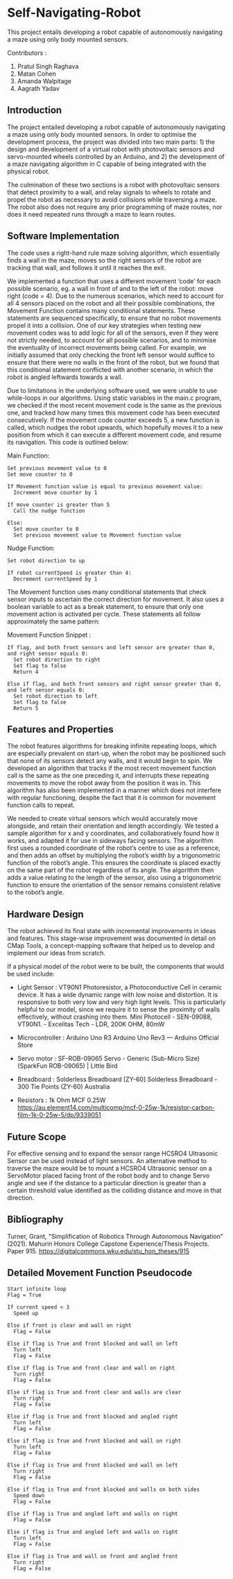 # Self-Navigating-Robot
This project entails developing a robot capable of autonomously navigating a maze using only body mounted sensors. 

Contributors :
1)	Pratul Singh Raghava 
2)	Matan Cohen 
3)	Amanda Walpitage 
4)	Aagrath Yadav 

## Introduction

The project entailed developing a robot capable of autonomously navigating a maze using only body mounted sensors. In order to optimise the development process, the project was divided into two main parts: 1) the design and development of a virtual robot with photovoltaic sensors and servo-mounted wheels controlled by an Arduino, and 2) the development of a maze navigating algorithm in C capable of being integrated with the physical robot. 

The culmination of these two sections is a robot with photovoltaic sensors that detect proximity to a wall, and relay signals to wheels to rotate and propel the robot as necessary to avoid collisions while traversing a maze. The robot also does not require any prior programming of maze routes, nor does it need repeated runs through a maze to learn routes. 

## Software Implementation

The code uses a right-hand rule maze solving algorithm, which essentially finds a wall in the maze, moves so the right sensors of the robot are tracking that wall, and follows it until it reaches the exit.

We implemented a function that uses a different movement ‘code’ for each possible scenario, eg. a wall in front of and to the left of the robot: move right (code = 4). Due to the numerous scenarios, which need to account for all 4 sensors placed on the robot and all their possible combinations, the Movement Function contains many conditional statements. These statements are sequenced specifically, to ensure that no robot movements propel it into a collision. One of our key strategies when testing new movement codes was to add logic for all of the sensors, even if they were not strictly needed, to account for all possible scenarios, and to minimise the eventuality of incorrect movements being called. For example, we initially assumed that only checking the front left sensor would suffice to ensure that there were no walls in the front of the robot, but we found that this conditional statement conflicted with another scenario, in which the robot is angled leftwards towards a wall. 

Due to limitations in the underlying software used, we were unable to use while-loops in our algorithms. Using static variables in the main.c program, we checked if the most recent movement code is the same as the previous one, and tracked how many times this movement code has been executed consecutively. If the movement code counter exceeds 5, a new function is called, which nudges the robot upwards, which hopefully moves it to a new position from which it can execute a different movement code, and resume its navigation. This code is outlined below:

Main Function:

    Set previous movement value to 0
    Set move counter to 0
    
    If Movement function value is equal to previous movement value:
      Increment move counter by 1
    
    If move counter is greater than 5
      Call the nudge function
    
    Else: 
      Set move counter to 0
      Set previous movement value to Movement function value

Nudge Function:


    Set robot direction to up
    
    If robot currentSpeed is greater than 4:
      Decrement currentSpeed by 1

The Movement function uses many conditional statements that check sensor inputs to ascertain the correct direction for movement. It also uses a boolean variable to act as a break statement, to ensure that only one movement action is activated per cycle. These statements all follow approximately the same pattern:

Movement Function Snippet :

    If flag, and both front sensors and left sensor are greater than 0, and right sensor equals 0:
      Set robot direction to right
      Set flag to false
      Return 4
      
    Else if flag, and both front sensors and right sensor greater than 0, and left sensor equals 0:
      Set robot direction to left
      Set flag to false
      Return 5

## Features and Properties

The robot features algorithms for breaking infinite repeating loops, which are especially prevalent on start-up, when the robot may be positioned such that none of its sensors detect any walls, and it would begin to spin. We developed an algorithm that tracks if the most recent movement function call is the same as the one preceding it, and interrupts these repeating movements to move the robot away from the position it was in. This algorithm has also been implemented in a manner which does not interfere with regular functioning, despite the fact that it is common for movement function calls to repeat. 

We needed to create virtual sensors which would accurately move alongside, and retain their orientation and length accordingly. We tested a sample algorithm for x and y coordinates, and collaboratively found how it works, and adapted it for use in sideways facing sensors. The algorithm first uses a rounded coordinate of the robot’s centre to use as a reference, and then adds an offset by multiplying the robot’s width by a trigonometric function of the robot’s angle. This ensures the coordinate is placed exactly on the same part of the robot regardless of its angle. The algorithm then adds a value relating to the length of the sensor, also using a trigonometric function to ensure the orientation of the sensor remains consistent relative to the robot’s angle. 

## Hardware Design

The robot achieved its final state with incremental improvements in ideas and features. This stage-wise improvement was documented in detail on CMap Tools, a concept-mapping software that helped us to develop and implement our ideas from scratch.

If a physical model of the robot were to be built, the components that would be used include:

-	Light Sensor : VT90N1 Photoresistor,  a Photoconductive Cell in ceramic device. It has a wide dynamic range with low noise and distortion. It is responsive to both very low and very high light levels. This is particularly helpful to our model, since we require it to sense the proximity of walls effectively, without crashing into them.
Mini Photocell - SEN-09088, VT90N1. - Excelitas Tech - LDR, 200K OHM, 80mW

-	Microcontroller : Arduino Uno R3 
Arduino Uno Rev3 — Arduino Official Store

-	Servo motor : SF-ROB-09065 
Servo - Generic (Sub-Micro Size) (SparkFun ROB-09065) | Little Bird

-	Breadboard : Solderless Breadboard [ZY-60] 
Solderless Breadboard - 300 Tie Points (ZY-60) Australia

-	Resistors : 1k Ohm MCF 0.25W https://au.element14.com/multicomp/mcf-0-25w-1k/resistor-carbon-film-1k-0-25w-5/dp/9339051


## Future Scope

For effective sensing and to expand the sensor range HCSRO4 Ultrasonic Sensor can be used instead of light sensors. An alternative method to traverse the maze would be to mount a HCSRO4 Ultrasonic sensor on a ServoMotor placed facing front of the robot body and to change Servo angle and see if the distance to a particular direction is greater than a certain threshold value identified as the colliding distance and move in that direction. 

## Bibliography

Turner, Grant, "Simplification of Robotics Through Autonomous Navigation" (2021). Mahurin Honors College Capstone Experience/Thesis Projects. Paper 915.
https://digitalcommons.wku.edu/stu_hon_theses/915

## Detailed Movement Function Pseudocode

    Start infinite loop
    Flag = True

    If current speed < 3
      Speed up

    Else if front is clear and wall on right
      Flag = False

    Else if flag is True and front blocked and wall on left
      Turn left
      Flag = False

    Else if flag is True and front clear and wall on right
      Turn right
      Flag = False

    Else if flag is True and front clear and walls are clear
      Turn right
      Flag = False

    Else if flag is True and front blocked and angled right
      Turn left
      Flag = False

    Else if flag is True and front blocked and wall on right
      Turn left
      Flag = False

    Else if flag is True and front blocked and wall on left
      Turn right
      Flag = False

    Else if flag is True and front blocked and walls on both sides
      Speed down
      Flag = False

    Else if flag is True and angled left and walls on right
      Flag = False

    Else if flag is True and angled left and walls on right
      Turn left
      Flag = False

    Else if flag is True and wall on front and angled front
      Turn right
      Flag = False

